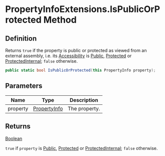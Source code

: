 # PropertyInfoExtensions.IsPublicOrProtected Method
## Definition

Returns `true` if the property is public or protected as viewed from an external assembly, i.e. its [Accessibility](MrKWatkins.Reflection.Accessibility.md) is [Public](MrKWatkins.Reflection.Accessibility.md#fields), [Protected](MrKWatkins.Reflection.Accessibility.md#fields) or [ProtectedInternal](MrKWatkins.Reflection.Accessibility.md#fields); `false` otherwise.

```c#
public static bool IsPublicOrProtected(this PropertyInfo property);
```

## Parameters

| Name | Type | Description |
| ---- | ---- | ----------- |
| property | [PropertyInfo](https://learn.microsoft.com/en-gb/dotnet/api/System.Reflection.PropertyInfo) | The property. |

## Returns

[Boolean](https://learn.microsoft.com/en-gb/dotnet/api/System.Boolean)

`true` if `property` is [Public](MrKWatkins.Reflection.Accessibility.md#fields), [Protected](MrKWatkins.Reflection.Accessibility.md#fields) or [ProtectedInternal](MrKWatkins.Reflection.Accessibility.md#fields); `false` otherwise.
